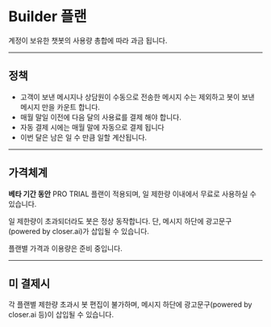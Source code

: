 # Builder 플랜

계정이 보유한 챗봇의 사용량 총합에 따라 과금 됩니다.

---

## 정책

* 고객이 보낸 메시지나 상담원이 수동으로 전송한 메시지 수는 제외하고 봇이 보낸 메시지 만을 카운트 합니다.
* 매월 말일 이전에 다음 달의 사용료를 결제 해야 합니다.
* 자동 결제 시에는 매월 말에 자동으로 결제 됩니다
* 이번 달은 남은 일 수 만큼 일할 계산됩니다.

---

## 가격체계

**베타 기간 동안** PRO TRIAL 플랜이 적용되며, 일 제한량 이내에서 무료로 사용하실 수 있습니다. 

일 제한량이 초과되더라도 봇은 정상 동작합니다. 단, 메시지 하단에 광고문구\(powered by closer.ai\)가 삽입될 수 있습니다.



플랜별 가격과 이용량은 준비 중입니다.

---

## 미 결제시

각 플랜별 제한량 초과시 봇 편집이 불가하며, 메시지 하단에 광고문구\(powered by closer.ai 등\)이 삽입될 수 있습니다.

